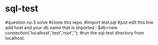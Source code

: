 # sql-test
#question no.3 solve
#clone this repo.
#import test.sql
#just edit this line add host and your db name that is imported : $db=new connection('localhost','test','root','');
#run the sql-test directory from localhost.
